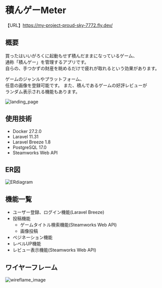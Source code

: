 # 積んゲーMeter
【URL】https://my-project-proud-sky-7772.fly.dev/

## 概要
買ったはいいがろくに起動もせず積んだままになっているゲーム、  
通称「積んゲー」を管理するアプリです。  
自らの、手つかずの財産を眺めるだけで疲れが取れるという効果があります。  

ゲームのジャンルやプラットフォーム、  
任意の画像を登録可能です。 
また、積んであるゲームの好評レビューが  
ランダム表示される機能もあります。

![landing_page](https://github.com/user-attachments/assets/6b88aaac-8f3d-4fd6-aeed-56bcaaf20538)

## 使用技術
* Docker 27.2.0
* Laravel 11.31
* Laravel Breeze 1.8
* PostgreSQL 17.0
* Steamworks Web API

## ER図
![ERdiagram](https://github.com/user-attachments/assets/907d73ff-c02f-45e2-9250-e79713f54db5)

## 機能一覧
* ユーザー登録、ログイン機能(Laravel Breeze)
* 投稿機能
    * ゲームタイトル検索機能(Steamworks Web API)
    * 画像投稿
* ペジネーション機能
* レベルUP機能
* レビュー表示機能(Steamworks Web API)

## ワイヤーフレーム
![wireflame_image](https://github.com/user-attachments/assets/323a7740-232f-4803-8d8a-c69839e234c0)